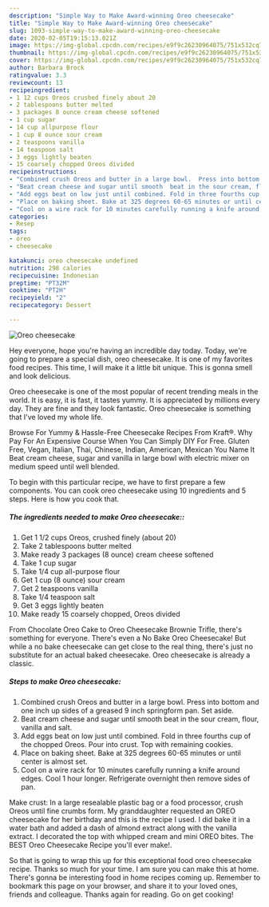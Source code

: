```yaml
---
description: "Simple Way to Make Award-winning Oreo cheesecake"
title: "Simple Way to Make Award-winning Oreo cheesecake"
slug: 1093-simple-way-to-make-award-winning-oreo-cheesecake
date: 2020-02-05T19:15:13.021Z
image: https://img-global.cpcdn.com/recipes/e9f9c26230964075/751x532cq70/oreo-cheesecake-recipe-main-photo.jpg
thumbnail: https://img-global.cpcdn.com/recipes/e9f9c26230964075/751x532cq70/oreo-cheesecake-recipe-main-photo.jpg
cover: https://img-global.cpcdn.com/recipes/e9f9c26230964075/751x532cq70/oreo-cheesecake-recipe-main-photo.jpg
author: Barbara Brock
ratingvalue: 3.3
reviewcount: 13
recipeingredient:
- 1 12 cups Oreos crushed finely about 20
- 2 tablespoons butter melted
- 3 packages 8 ounce cream cheese softened
- 1 cup sugar
- 14 cup allpurpose flour
- 1 cup 8 ounce sour cream
- 2 teaspoons vanilla
- 14 teaspoon salt
- 3 eggs lightly beaten
- 15 coarsely chopped Oreos divided
recipeinstructions:
- "Combined crush Oreos and butter in a large bowl.  Press into bottom and one inch up sides of a greased 9 inch springform pan. Set aside."
- "Beat cream cheese and sugar until smooth  beat in the sour cream, flour, vanilla and salt."
- "Add eggs beat on low just until combined. Fold in three fourths cup of the chopped Oreos. Pour into crust. Top with remaining cookies."
- "Place on baking sheet. Bake at 325 degrees 60-65 minutes or until center is almost set."
- "Cool on a wire rack for 10 minutes carefully running a knife around edges. Cool 1 hour longer. Refrigerate overnight then remove sides of pan."
categories:
- Resep
tags:
- oreo
- cheesecake

katakunci: oreo cheesecake undefined
nutrition: 298 calories
recipecuisine: Indonesian
preptime: "PT32M"
cooktime: "PT2H"
recipeyield: "2"
recipecategory: Dessert

---
```



![Oreo cheesecake](https://img-global.cpcdn.com/recipes/e9f9c26230964075/751x532cq70/oreo-cheesecake-recipe-main-photo.jpg)

Hey everyone, hope you're having an incredible day today. Today, we're going to prepare a special dish, oreo cheesecake. It is one of my favorites food recipes. This time, I will make it a little bit unique. This is gonna smell and look delicious.

Oreo cheesecake is one of the most popular of recent trending meals in the world. It is easy, it is fast, it tastes yummy. It is appreciated by millions every day. They are fine and they look fantastic. Oreo cheesecake is something that I've loved my whole life.

Browse For Yummy &amp; Hassle-Free Cheesecake Recipes From Kraft®. Why Pay For An Expensive Course When You Can Simply DIY For Free. Gluten Free, Vegan, Italian, Thai, Chinese, Indian, American, Mexican You Name It Beat cream cheese, sugar and vanilla in large bowl with electric mixer on medium speed until well blended.


To begin with this particular recipe, we have to first prepare a few components. You can cook oreo cheesecake using 10 ingredients and 5 steps. Here is how you cook that.

##### The ingredients needed to make Oreo cheesecake::

1. Get 1 1/2 cups Oreos, crushed finely (about 20)
1. Take 2 tablespoons butter melted
1. Make ready 3 packages (8 ounce) cream cheese softened
1. Take 1 cup sugar
1. Take 1/4 cup all-purpose flour
1. Get 1 cup (8 ounce) sour cream
1. Get 2 teaspoons vanilla
1. Take 1/4 teaspoon salt
1. Get 3 eggs lightly beaten
1. Make ready 15 coarsely chopped, Oreos divided


From Chocolate Oreo Cake to Oreo Cheesecake Brownie Trifle, there&#39;s something for everyone. There&#39;s even a No Bake Oreo Cheesecake! But while a no bake cheesecake can get close to the real thing, there&#39;s just no substitute for an actual baked cheesecake. Oreo cheesecake is already a classic. 

##### Steps to make Oreo cheesecake:

1. Combined crush Oreos and butter in a large bowl.  Press into bottom and one inch up sides of a greased 9 inch springform pan. Set aside.
1. Beat cream cheese and sugar until smooth  beat in the sour cream, flour, vanilla and salt.
1. Add eggs beat on low just until combined. Fold in three fourths cup of the chopped Oreos. Pour into crust. Top with remaining cookies.
1. Place on baking sheet. Bake at 325 degrees 60-65 minutes or until center is almost set.
1. Cool on a wire rack for 10 minutes carefully running a knife around edges. Cool 1 hour longer. Refrigerate overnight then remove sides of pan.


Make crust: In a large resealable plastic bag or a food processor, crush Oreos until fine crumbs form. My granddaughter requested an OREO cheesecake for her birthday and this is the recipe I used. I did bake it in a water bath and added a dash of almond extract along with the vanilla extract. I decorated the top with whipped cream and mini OREO bites. The BEST Oreo Cheesecake Recipe you&#39;ll ever make!. 

So that is going to wrap this up for this exceptional food oreo cheesecake recipe. Thanks so much for your time. I am sure you can make this at home. There's gonna be interesting food in home recipes coming up. Remember to bookmark this page on your browser, and share it to your loved ones, friends and colleague. Thanks again for reading. Go on get cooking!

